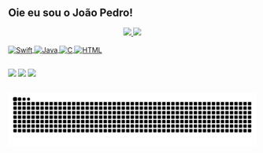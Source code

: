 ## Oie eu sou o João Pedro!
<div align="center">
  <a href="https://github.com/JoaoPedroVolponi">
  <img height="150em" src="https://github-readme-stats.vercel.app/api?username=JoaoPedroVolponi&show_icons=true&theme=dark&include_all_commits=true&count_private=true"/>
  <img height="150em" src="https://github-readme-stats.vercel.app/api/top-langs/?username=JoaoPedroVolponi&layout=compact&langs_count=7&theme=dark"/>
</div>
 <div style="display: inline_block"><br>
  <img align="center" alt="Swift" height="30" width="70" src="https://img.shields.io/badge/Swift-FA7343?style=for-the-badge&logo=swift&logoColor=white">
  <img align="center" alt="Java" height="30" width="70" src="https://img.shields.io/badge/Java-ED8B00?style=for-the-badge&logo=java&logoColor=whit">
  <img align="center" alt="C" height="30" width="70" src="https://img.shields.io/badge/C%2B%2B-00599C?style=for-the-badge&logo=c%2B%2B&logoColor=white">
  <img align="center" alt="HTML" height="30" width="70" src="https://img.shields.io/badge/HTML-239120?style=for-the-badge&logo=html5&logoColor=white">
</div>

  ##
 
<div> 
  <a href="https://www.instagram.com/ops.xuao/" target="_blank"><img src="https://img.shields.io/badge/-Instagram-%23E4405F?style=for-the-badge&logo=instagram&logoColor=white" target="_blank"></a>
  <a href = "mailto:jpvrosada@hotmail.com"><img src="https://img.shields.io/badge/Microsoft_Outlook-0078D4?style=for-the-badge&logo=microsoft-outlook&logoColor=white" target="_blank"></a>
  <a href="https://www.linkedin.com/in/jo%C3%A3o-pedro-rosada-volponi-973bb01a4/" target="_blank"><img src="https://img.shields.io/badge/-LinkedIn-%230077B5?style=for-the-badge&logo=linkedin&logoColor=white" target="_blank"></a> 
 

  ##
  ![Snake animation](https://github.com/JoaoPedroVolponi/JoaoPedroVolponi/blob/output/github-contribution-grid-snake.svg)
 
</div>
